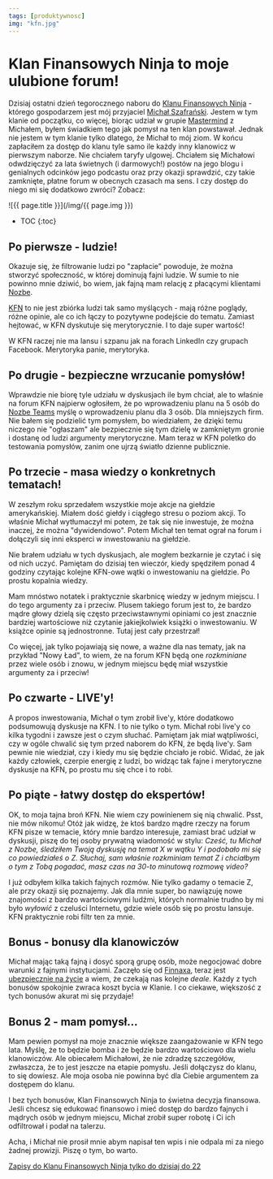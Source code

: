 ```yaml
---
tags: [produktywnosc]
img: "kfn.jpg"
---
```


# Klan Finansowych Ninja to moje ulubione forum!

Dzisiaj ostatni dzień tegorocznego naboru do [Klanu Finansowych Ninja][k] - którego gospodarzem jest mój przyjaciel [Michał Szafrański](/pl/szaffi). Jestem w tym klanie od początku, co więcej, biorąc udział w grupie [Mastermind](/pl/mastermind) z Michałem, byłem świadkiem tego jak pomysł na ten klan powstawał. Jednak nie jestem w tym klanie tylko dlatego, że Michał to mój ziom. W końcu zapłaciłem za dostęp do klanu tyle samo ile każdy inny klanowicz w pierwszym naborze. Nie chciałem taryfy ulgowej. Chciałem się Michałowi odwdzięczyć za lata świetnych (i darmowych!) postów na jego blogu i genialnych odcinków jego podcastu oraz przy okazji sprawdzić, czy takie zamknięte, płatne forum w obecnych czasach ma sens. I czy dostęp do niego mi się dodatkowo zwróci? Zobacz:

<!--More-->

![{{ page.title }}](/img/{{ page.img }})

* TOC
{:toc}

## Po pierwsze - ludzie!

Okazuje się, że filtrowanie ludzi po "zapłacie" powoduje, że można stworzyć społeczność, w której dominują fajni ludzie. W sumie to nie powinno mnie dziwić, bo wiem, jak fajną mam relację z płacącymi klientami [Nozbe][n].

[KFN][k] to nie jest zbiórka ludzi tak samo myślących - mają różne poglądy, różne opinie, ale co ich łączy to pozytywne podejście do tematu. Zamiast hejtować, w KFN dyskutuje się merytorycznie. I to daje super wartość!

W KFN raczej nie ma lansu i szpanu jak na forach LinkedIn czy grupach Facebook. Merytoryka panie, merytoryka.

## Po drugie - bezpieczne wrzucanie pomysłów!

Wprawdzie nie biorę tyle udziału w dyskusjach ile bym chciał, ale to właśnie na forum KFN najpierw ogłosiłem, że po wprowadzeniu planu na 5 osób do [Nozbe Teams][n] myślę o wprowadzeniu planu dla 3 osób. Dla mniejszych firm. Nie bałem się podzielić tym pomysłem, bo wiedziałem, że dzięki temu niczego nie "ogłaszam" ale bezpiecznie się tym dzielę w zamkniętym gronie i dostanę od ludzi argumenty merytoryczne. Mam teraz w KFN poletko do testowania pomysłów, zanim one ujrzą światło dzienne publicznie.

## Po trzecie - masa wiedzy o konkretnych tematach!

W zeszłym roku sprzedałem wszystkie moje akcje na giełdzie amerykańskiej. Miałem dość giełdy i ciągłego stresu o poziom akcji. To właśnie Michał wytłumaczył mi potem, że tak się nie inwestuje, że można inaczej, że można "dywidendowo". Potem Michał ten temat ograł na forum i dołączyli się inni eksperci w inwestowaniu na giełdzie.

Nie brałem udziału w tych dyskusjach, ale mogłem bezkarnie je czytać i się od nich uczyć. Pamiętam do dzisiaj ten wieczór, kiedy spędziłem ponad 4 godziny czytając kolejne KFN-owe wątki o inwestowaniu na giełdzie. Po prostu kopalnia wiedzy. 

Mam mnóstwo notatek i praktycznie skarbnicę wiedzy w jednym miejscu. I do tego argumenty za i przeciw. Plusem takiego forum jest to, że bardzo mądre głowy dzielą się często przeciwstawnymi opiniami co jest znacznie bardziej wartościowe niż czytanie jakiejkolwiek książki o inwestowaniu. W książce opinie są jednostronne. Tutaj jest cały przestrzał!

Co więcej, jak tylko pojawiają się nowe, a ważne dla nas tematy, jak na przykład "Nowy Ład", to wiem, że na forum KFN będą one *rozkminiane* przez wiele osób i znowu, w jednym miejscu będę miał wszystkie argumenty za i przeciw!

## Po czwarte - LIVE'y!

A propos inwestowania, Michał o tym zrobił live'y, które dodatkowo podsumowują dyskusje na KFN. I to nie tylko o tym. Michał robi live'y co kilka tygodni i zawsze jest o czym słuchać. Pamiętam jak miał wątpliwości, czy w ogóle chwalić się tym przed naborem do KFN, że będą live'y. Sam pewnie nie wiedział, czy i kiedy mu się będzie chciało je robić. Widać, że jak każdy człowiek, czerpie energię z ludzi, bo widząc tak fajne i merytoryczne dyskusje na KFN, po prostu mu się chce i to robi.

## Po piąte - łatwy dostęp do ekspertów!

OK, to moja tajna broń KFN. Nie wiem czy powinienem się nią chwalić. Psst, nie mów nikomu! Otóż jak widzę, że ktoś bardzo mądre rzeczy na forum KFN pisze w temacie, który mnie bardzo interesuje, zamiast brać udział w dyskusji, piszę do tej osoby prywatną wiadomość w stylu: *Cześć, tu Michał z Nozbe, śledziłem Twoją dyskusję na temat X w wątku Y i podobało mi się co powiedziałeś o Z. Słuchaj, sam właśnie rozkminiam temat Z i chciałbym o tym z Tobą pogadać, masz czas na 30-to minutową rozmowę video?*

I już odbyłem kilka takich fajnych rozmów. Nie tylko gadamy o temacie Z, ale przy okazji się poznajemy. Jak dla mnie super, bo nawiązuję nowe znajomości z bardzo wartościowymi ludźmi, których normalnie trudno by mi było *wyłowić* z czeluści Internetu, gdzie wiele osób się po prostu lansuje. KFN praktycznie robi filtr ten za mnie.

## Bonus - bonusy dla klanowiczów

Michał mając taką fajną i dosyć sporą grupę osób, może negocjować dobre warunki z fajnymi instytucjami. Zaczęło się od [Finnaxa](https://jakoszczedzacpieniadze.pl/live-inwestowanie-etf-z-robo-doradca-finax-i-kfn), teraz jest [ubezpiecznie na życie](https://jakoszczedzacpieniadze.pl/ubezpieczenie-na-zycie-dla-kfn) a wiem, że czekają nas kolejne *deale*. Każdy z tych bonusów spokojnie zwraca koszt bycia w Klanie. I co ciekawe, większość z tych bonusów akurat mi się przydaje!

## Bonus 2 - mam pomysł…

Mam pewien pomysł na moje znacznie większe zaangażowanie w KFN tego lata. Myślę, że to będzie bomba i że będzie bardzo wartościowo dla wielu klanowiczów. Ale obiecałem Michałowi, że nie zdradzę szczegółów, zwłaszcza, że to jest jeszcze na etapie pomysłu. Jeśli dołączysz do klanu, to się dowiesz. Ale moja osoba nie powinna być dla Ciebie argumentem za dostępem do klanu.

I bez tych bonusów, Klan Finansowych Ninja to świetna decyzja finansowa. Jeśli chcesz się edukować finansowo i mieć dostęp do bardzo fajnych i mądrych osób w jednym miejscu, Michał zrobił super robotę i Ci ich odfiltrował i podał na talerzu.

Acha, i Michał nie prosił mnie abym napisał ten wpis i nie odpala mi za niego żadnej prowizji. Piszę o tym, bo warto.

[Zapisy do Klanu Finansowych Ninja tylko do dzisiaj do 22][k]

[k]: https://klanfinansowychninja.pl

[n]: https://michael.gratis/nozbe_pl
[np]: https://michael.gratis/nozbepersonal_pl